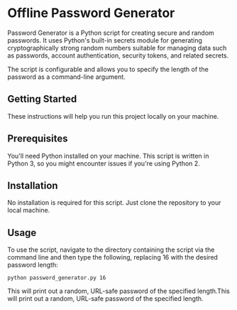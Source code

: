 # Offline Password Generator   

Password Generator is a Python script for creating secure and random passwords. It uses Python's built-in secrets module for generating cryptographically strong random numbers suitable for managing data such as passwords, account authentication, security tokens, and related secrets.

The script is configurable and allows you to specify the length of the password as a command-line argument.

## Getting Started
These instructions will help you run this project locally on your machine.

## Prerequisites
You'll need Python installed on your machine. This script is written in Python 3, so you might encounter issues if you're using Python 2.

## Installation
No installation is required for this script. Just clone the repository to your local machine.

## Usage
To use the script, navigate to the directory containing the script via the command line and then type the following, replacing 16 with the desired password length:

```
python password_generator.py 16
```

This will print out a random, URL-safe password of the specified length.This will print out a random, URL-safe password of the specified length.
